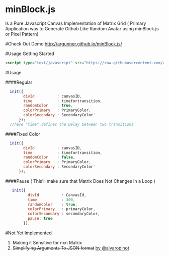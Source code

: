 # minBlock.js
Is a Pure Javascript Canvas Implementation of Matrix Grid ( Primary Application was to Generate Github Like Random Avatar using minBlock.js or Pixel Pattern)



#Check Out Demo
http://argunner.github.io/minBlock.js/

#Usage
Getting Started
```html
<script type="text/javascript" src="https://raw.githubusercontent.com/argunner/minBlock.js/master/index.js"></script>
```

#Usage

####Regular
```js
  init({
        divId          : canvasID,
        time           : timefortransition,
        randomColor    : true,
        colorPrimary   : PrimaryColor,
        colorSecondary : SecondaryColor'
      });
  //here "time" defines the Delay between two transitions
````

####Fixed Color
```js
  init({
        divId          : canvasID,
        time           : timefortransition,
        randomColor    : false,
        colorPrimary   : PrimaryColor,
        colorSecondary : SecondaryColor'
      });


```

####Pause ( This'll make sure that Matrix Does Not Changes In a Loop )
```js
   init({
          divId          : CanvasId,
          time           : 300,
          randomColor    : true,
          colorPrimary   : primaryColor,
          colorSecondary : secondaryColor,
          pause: true
        });


  ```

#Not Yet Implemented
1. Making it Sensitive for nxn Matrix
2. ~~Simplifying Arguments To JSON format~~ [by @alvaropinot](https://github.com/alvaropinot)


